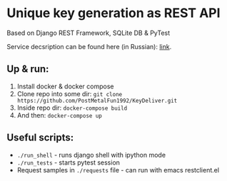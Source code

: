 # Unique key generation as REST API

Based on Django REST Framework, SQLite DB & PyTest

Service decsription can be found here (in Russian): [link](https://gist.github.com/softzilla/e989a97d811faf26e22e019967937f96).

## Up & run:
1. Install docker & docker compose
2. Clone repo into some dir: ```git clone https://github.com/PostMetalFun1992/KeyDeliver.git```
3. Inside repo dir: ```docker-compose build```
4. And then: ```docker-compose up```

## Useful scripts:
* ```./run_shell``` - runs django shell with ipython mode
* ```./run_tests``` - starts pytest session
* Request samples in ```./requests``` file - can run with emacs restclient.el
